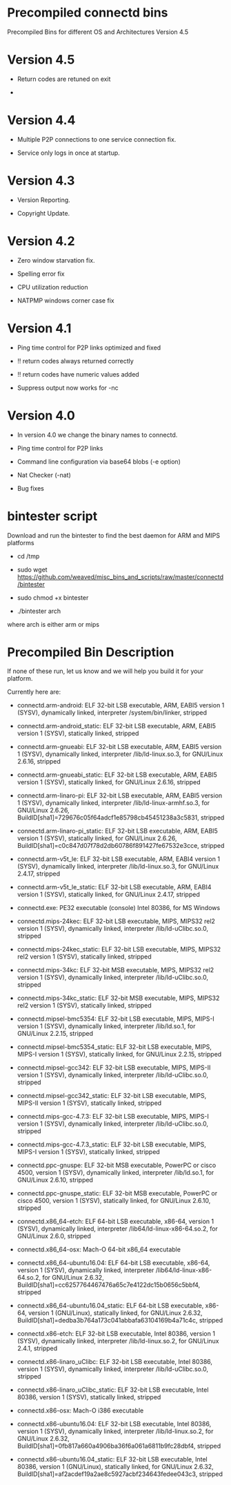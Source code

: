 Precompiled connectd bins
=========================

Precompiled Bins for different OS and Architectures Version 4.5

Version 4.5
===========

-   Return codes are retuned on exit

-   

Version 4.4
===========

-   Multiple P2P connections to one service connection fix.

-   Service only logs in once at startup.

Version 4.3
===========

-   Version Reporting.

-   Copyright Update.

Version 4.2
===========

-   Zero window starvation fix.

-   Spelling error fix

-   CPU utilization reduction

-   NATPMP windows corner case fix

Version 4.1
===========

-   Ping time control for P2P links optimized and fixed

-   !! return codes always returned correctly

-   !! return codes have numeric values added

-   Suppress output now works for -nc

Version 4.0
===========

-   In version 4.0 we change the binary names to connectd.

-   Ping time control for P2P links

-   Command line configuration via base64 blobs (-e option)

-   Nat Checker (-nat)

-   Bug fixes

bintester script
================

Download and run the bintester to find the best daemon for ARM and MIPS
platforms

-   cd /tmp

-   sudo wget
    https://github.com/weaved/misc_bins_and_scripts/raw/master/connectd/bintester

-   sudo chmod +x bintester

-   ./bintester arch

where arch is either arm or mips

Precompiled Bin Description
===========================

If none of these run, let us know and we will help you build it for your
platform.

Currently here are:

-   connectd.arm-android: ELF 32-bit LSB executable, ARM, EABI5 version 1
    (SYSV), dynamically linked, interpreter /system/bin/linker, stripped

-   connectd.arm-android_static: ELF 32-bit LSB executable, ARM, EABI5 version 1
    (SYSV), statically linked, stripped

-   connectd.arm-gnueabi: ELF 32-bit LSB executable, ARM, EABI5 version 1
    (SYSV), dynamically linked, interpreter /lib/ld-linux.so.3, for GNU/Linux
    2.6.16, stripped

-   connectd.arm-gnueabi_static: ELF 32-bit LSB executable, ARM, EABI5 version 1
    (SYSV), statically linked, for GNU/Linux 2.6.16, stripped

-   connectd.arm-linaro-pi: ELF 32-bit LSB executable, ARM, EABI5 version 1
    (SYSV), dynamically linked, interpreter /lib/ld-linux-armhf.so.3, for
    GNU/Linux 2.6.26, BuildID[sha1]=729676c05f64adcf1e85798cb45451238a3c5831,
    stripped

-   connectd.arm-linaro-pi_static: ELF 32-bit LSB executable, ARM, EABI5 version
    1 (SYSV), statically linked, for GNU/Linux 2.6.26,
    BuildID[sha1]=c0c847d07f78d2db60786f891427fe67532e3cce, stripped

-   connectd.arm-v5t_le: ELF 32-bit LSB executable, ARM, EABI4 version 1 (SYSV),
    dynamically linked, interpreter /lib/ld-linux.so.3, for GNU/Linux 2.4.17,
    stripped

-   connectd.arm-v5t_le_static: ELF 32-bit LSB executable, ARM, EABI4 version 1
    (SYSV), statically linked, for GNU/Linux 2.4.17, stripped

-   connectd.exe: PE32 executable (console) Intel 80386, for MS Windows

-   connectd.mips-24kec: ELF 32-bit LSB executable, MIPS, MIPS32 rel2 version 1
    (SYSV), dynamically linked, interpreter /lib/ld-uClibc.so.0, stripped

-   connectd.mips-24kec_static: ELF 32-bit LSB executable, MIPS, MIPS32 rel2
    version 1 (SYSV), statically linked, stripped

-   connectd.mips-34kc: ELF 32-bit MSB executable, MIPS, MIPS32 rel2 version 1
    (SYSV), dynamically linked, interpreter /lib/ld-uClibc.so.0, stripped

-   connectd.mips-34kc_static: ELF 32-bit MSB executable, MIPS, MIPS32 rel2
    version 1 (SYSV), statically linked, stripped

-   connectd.mipsel-bmc5354: ELF 32-bit LSB executable, MIPS, MIPS-I version 1
    (SYSV), dynamically linked, interpreter /lib/ld.so.1, for GNU/Linux 2.2.15,
    stripped

-   connectd.mipsel-bmc5354_static: ELF 32-bit LSB executable, MIPS, MIPS-I
    version 1 (SYSV), statically linked, for GNU/Linux 2.2.15, stripped

-   connectd.mipsel-gcc342: ELF 32-bit LSB executable, MIPS, MIPS-II version 1
    (SYSV), dynamically linked, interpreter /lib/ld-uClibc.so.0, stripped

-   connectd.mipsel-gcc342_static: ELF 32-bit LSB executable, MIPS, MIPS-II
    version 1 (SYSV), statically linked, stripped

-   connectd.mips-gcc-4.7.3: ELF 32-bit LSB executable, MIPS, MIPS-I version 1
    (SYSV), dynamically linked, interpreter /lib/ld-uClibc.so.0, stripped

-   connectd.mips-gcc-4.7.3_static: ELF 32-bit LSB executable, MIPS, MIPS-I
    version 1 (SYSV), statically linked, stripped

-   connectd.ppc-gnuspe: ELF 32-bit MSB executable, PowerPC or cisco 4500,
    version 1 (SYSV), dynamically linked, interpreter /lib/ld.so.1, for
    GNU/Linux 2.6.10, stripped

-   connectd.ppc-gnuspe_static: ELF 32-bit MSB executable, PowerPC or cisco
    4500, version 1 (SYSV), statically linked, for GNU/Linux 2.6.10, stripped

-   connectd.x86_64-etch: ELF 64-bit LSB executable, x86-64, version 1 (SYSV),
    dynamically linked, interpreter /lib64/ld-linux-x86-64.so.2, for GNU/Linux
    2.6.0, stripped

-   connectd.x86_64-osx: Mach-O 64-bit x86_64 executable

-   connectd.x86_64-ubuntu16.04: ELF 64-bit LSB executable, x86-64, version 1
    (SYSV), dynamically linked, interpreter /lib64/ld-linux-x86-64.so.2, for
    GNU/Linux 2.6.32, BuildID[sha1]=cc6257764467476a65c7e4122dc15b0656c5bbf4,
    stripped

-   connectd.x86_64-ubuntu16.04_static: ELF 64-bit LSB executable, x86-64,
    version 1 (GNU/Linux), statically linked, for GNU/Linux 2.6.32,
    BuildID[sha1]=dedba3b764a173c041abbafa63104169b4a71c4c, stripped

-   connectd.x86-etch: ELF 32-bit LSB executable, Intel 80386, version 1 (SYSV),
    dynamically linked, interpreter /lib/ld-linux.so.2, for GNU/Linux 2.4.1,
    stripped

-   connectd.x86-linaro_uClibc: ELF 32-bit LSB executable, Intel 80386, version
    1 (SYSV), dynamically linked, interpreter /lib/ld-uClibc.so.0, stripped

-   connectd.x86-linaro_uClibc_static: ELF 32-bit LSB executable, Intel 80386,
    version 1 (SYSV), statically linked, stripped

-   connectd.x86-osx: Mach-O i386 executable

-   connectd.x86-ubuntu16.04: ELF 32-bit LSB executable, Intel 80386, version 1
    (SYSV), dynamically linked, interpreter /lib/ld-linux.so.2, for GNU/Linux
    2.6.32, BuildID[sha1]=0fb817a660a4906ba36f6a061a6811b9fc28dbf4, stripped

-   connectd.x86-ubuntu16.04_static: ELF 32-bit LSB executable, Intel 80386,
    version 1 (GNU/Linux), statically linked, for GNU/Linux 2.6.32,
    BuildID[sha1]=af2acdef19a2ae8c5927acbf234643fedee043c3, stripped
